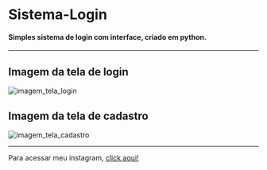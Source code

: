 # Sistema-Login
#### Simples sistema de login com interface, criado em python.
---

## Imagem da tela de login
![imagem_tela_login](https://user-images.githubusercontent.com/80257886/114567676-d846db00-9c49-11eb-895c-569c2992956c.png)

## Imagem da tela de cadastro
![imagem_tela_cadastro](https://user-images.githubusercontent.com/80257886/114568308-64590280-9c4a-11eb-864b-80e33370a37a.png)

---

Para acessar meu instagram, [click aqui!](https://www.instagram.com/_jaelson1/)
